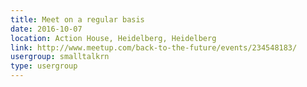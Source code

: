 ```yaml
---
title: Meet on a regular basis
date: 2016-10-07
location: Action House, Heidelberg, Heidelberg
link: http://www.meetup.com/back-to-the-future/events/234548183/
usergroup: smalltalkrn
type: usergroup
---
```


